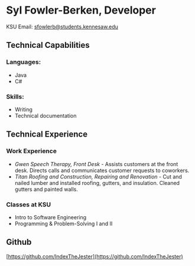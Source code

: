 # Syl Fowler-Berken, Developer
KSU Email: sfowlerb@students.kennesaw.edu
## Technical Capabilities
### Languages:
* Java
* C#
### Skills:
* Writing
* Technical documentation
## Technical Experience
### Work Experience
* *Gwen Speech Therapy, Front Desk* - Assists customers at the front desk. Directs calls and communicates customer requests to coworkers.
* *Titan Roofing and Construction, Repairing and Renovation* - Cut and nailed lumber and installed roofing, gutters, and insulation. Cleaned gutters and painted walls.
### Classes at KSU
* Intro to Software Engineering
* Programming & Problem-Solving I and II
## Github
[https://github.com/IndexTheJester](https://github.com/IndexTheJester)
